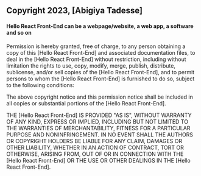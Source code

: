 ## Copyright 2023, [Abigiya Tadesse]

#### Hello React Front-End can be a webpage/website, a web app, a software and so on

Permission is hereby granted, free of charge, to any person obtaining a copy of this [Hello React Front-End] and associated documentation files, to deal in the [Hello React Front-End] without restriction, including without limitation the rights to use, copy, modify, merge, publish, distribute, sublicense, and/or sell copies of the [Hello React Front-End], and to permit persons to whom the [Hello React Front-End] is furnished to do so, subject to the following conditions:

The above copyright notice and this permission notice shall be included in all copies or substantial portions of the [Hello React Front-End].

THE [Hello React Front-End] IS PROVIDED "AS IS", WITHOUT WARRANTY OF ANY KIND, EXPRESS OR IMPLIED, INCLUDING BUT NOT LIMITED TO THE WARRANTIES OF MERCHANTABILITY, FITNESS FOR A PARTICULAR PURPOSE AND NONINFRINGEMENT. IN NO EVENT SHALL THE AUTHORS OR COPYRIGHT HOLDERS BE LIABLE FOR ANY CLAIM, DAMAGES OR OTHER LIABILITY, WHETHER IN AN ACTION OF CONTRACT, TORT OR OTHERWISE, ARISING FROM, OUT OF OR IN CONNECTION WITH THE [Hello React Front-End] OR THE USE OR OTHER DEALINGS IN THE [Hello React Front-End].
